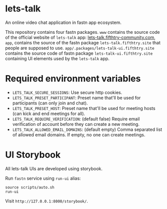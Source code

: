 # lets-talk

An online video chat application in fastn app ecosystem.

This repository contains four fastn packages. `www` contains the source code
of the official website of `lets-talk` app: 
[lets-talk.fifthtry-community.com](https://lets-talk.fifthtry-community.com),
`app`, contains the source of the fastn package `lets-talk.fifthtry.site` that 
people are supposed to use. `app/.packages/lets-talk-ui.fifthtry.site` contains 
the source code of fastn package `lets-talk-ui.fifthtry.site` containing UI 
elements used by the `lets-talk` app.



# Required environment variables

- `LETS_TALK_SECURE_SESSIONS`: Use secure http cookies.
- `LETS_TALK_PRESET_PARTICIPANT`: Preset name that'll be used for participants (can only join and chat).
- `LETS_TALK_PRESET_HOST`: Preset name that'll be used for meeting hosts (can kick and end meetings for all).
- `LETS_TALK_REQUIRE_VERIFICATION`: (default false) Require email verification of account before they can create a new meeting.
- `LETS_TALK_ALLOWED_EMAIL_DOMAINS`: (default empty) Comma separated list of allowed email domains. If empty, no one can create meetings.


# UI Storybook

All lets-talk UIs are developed using storybook.  

Run `fastn` service using `run-ui` alias: 

```shell
source scripts/auto.sh
run-ui
```

Visit `http://127.0.0.1:8000/storybook/`.
